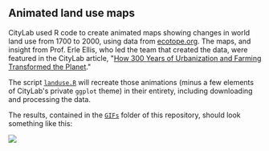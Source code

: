 ## Animated land use maps

CityLab used R code to create animated maps showing changes in world land use from 1700 to 2000, using data from [ecotope.org](http://ecotope.org). The maps, and insight from Prof. Erle Ellis, who led the team that created the data, were featured in the CityLab article, "[How 300 Years of Urbanization and Farming Transformed the Planet](https://www.citylab.com/environment/2019/01/farming-climate-change-land-use-urbanization-over-time-map/579724/)."

The script [`landuse.R`](https://github.com/theatlantic/citylab-data/blob/master/land-use-maps/landuse.R) will recreate those animations (minus a few elements of CityLab's private `ggplot` theme) in their entirety, including downloading and processing the data.

The results, contained in the [`GIFs`](https://github.com/theatlantic/citylab-data/blob/master/land-use-maps/GIFs/) folder of this repository, should look something like this: 

![](https://github.com/theatlantic/citylab-data/blob/master/land-use-maps/GIFs/landuse.gif)